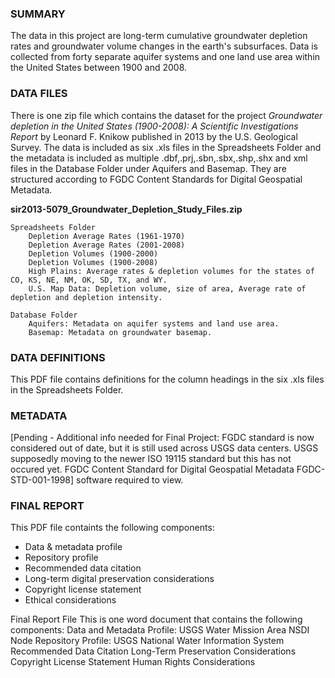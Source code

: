 ### SUMMARY

The data in this project are long-term cumulative groundwater depletion rates and groundwater volume changes in the earth's subsurfaces. Data is collected from forty separate aquifer systems and one land use area within the United States between 1900 and 2008.

### DATA FILES

There is one zip file which contains the dataset for the project *Groundwater depletion in the United States (1900-2008): A Scientific Investigations Report* by Leonard F. Knikow published in 2013 by the U.S. Geological Survey. The data is included as six .xls files in the Spreadsheets Folder and the metadata is included as multiple .dbf,.prj,.sbn,.sbx,.shp,.shx and xml files in the Database Folder under Aquifers and Basemap. They are structured according to FGDC Content Standards for Digital Geospatial Metadata.

**sir2013-5079_Groundwater_Depletion_Study_Files.zip**
    
    Spreadsheets Folder
        Depletion Average Rates (1961-1970)
        Depletion Average Rates (2001-2008)
        Depletion Volumes (1900-2000)
        Depletion Volumes (1900-2008)
        High Plains: Average rates & depletion volumes for the states of CO, KS, NE, NM, OK, SD, TX, and WY.
        U.S. Map Data: Depletion volume, size of area, Average rate of depletion and depletion intensity.
               
    Database Folder
        Aquifers: Metadata on aquifer systems and land use area.
        Basemap: Metadata on groundwater basemap.

### DATA DEFINITIONS

This PDF file contains definitions for the column headings in the six .xls files in the Spreadsheets Folder.

### METADATA

[Pending - Additional info needed for Final Project: FGDC standard is now considered out of date, but it is still used across USGS data centers. USGS supposedly moving to the newer ISO 19115 standard but this has not occured yet. <metstdn>FGDC Content Standard for Digital Geospatial Metadata</metstdn>
    <metstdv>FGDC-STD-001-1998</metstdv>] software required to view.
    
### FINAL REPORT

This PDF file containts the following components:
- Data & metadata profile
- Repository profile
- Recommended data citation
- Long-term digital preservation considerations
- Copyright license statement
- Ethical considerations

Final Report File
This is one word document that contains the following components:
Data and Metadata Profile: USGS Water Mission Area NSDI Node
Repository Profile: USGS National Water Information System
Recommended Data Citation
Long-Term Preservation Considerations
Copyright License Statement
Human Rights Considerations
